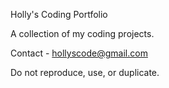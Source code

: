 Holly's Coding Portfolio

A collection of my coding projects. 

Contact - hollyscode@gmail.com

Do not reproduce, use, or duplicate.
